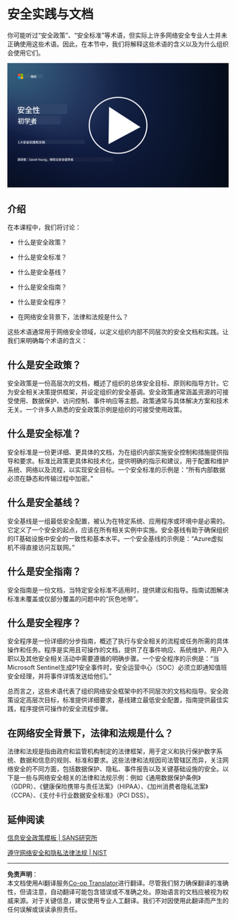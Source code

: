 <!--
CO_OP_TRANSLATOR_METADATA:
{
  "original_hash": "d33500902124e52870935bdce4546fcc",
  "translation_date": "2025-09-03T17:26:10+00:00",
  "source_file": "1.4 Security practices and documentation.md",
  "language_code": "zh"
}
-->
# 安全实践与文档

你可能听过“安全政策”、“安全标准”等术语，但实际上许多网络安全专业人士并未正确使用这些术语。因此，在本节中，我们将解释这些术语的含义以及为什么组织会使用它们。

[![观看视频](../../translated_images/1-4_placeholder.96b85847fe03e8db95eeaafc5e9bb46f99aaf0e926fff361e63852a0accc8397.zh.png)](https://learn-video.azurefd.net/vod/player?id=fb8667f3-a627-495a-9fa1-6a7aa9dcf07e)

## 介绍

在本课程中，我们将讨论：

- 什么是安全政策？

- 什么是安全标准？

- 什么是安全基线？

- 什么是安全指南？

- 什么是安全程序？

- 在网络安全背景下，法律和法规是什么？

这些术语通常用于网络安全领域，以定义组织内部不同层次的安全文档和实践。让我们来明确每个术语的含义：

## 什么是安全政策？

安全政策是一份高层次的文档，概述了组织的总体安全目标、原则和指导方针。它为安全相关决策提供框架，并设定组织的安全基调。安全政策通常涵盖资源的可接受使用、数据保护、访问控制、事件响应等主题。政策通常与具体解决方案和技术无关。一个许多人熟悉的安全政策示例是组织的可接受使用政策。

## 什么是安全标准？

安全标准是一份更详细、更具体的文档，为在组织内部实施安全控制和措施提供指导和要求。标准比政策更具体和技术化，提供明确的指示和建议，用于配置和维护系统、网络以及流程，以实现安全目标。一个安全标准的示例是：“所有内部数据必须在静态和传输过程中加密。”

## 什么是安全基线？

安全基线是一组最低安全配置，被认为在特定系统、应用程序或环境中是必需的。它定义了一个安全的起点，应该在所有相关实例中实施。安全基线有助于确保组织的IT基础设施中安全的一致性和基本水平。一个安全基线的示例是：“Azure虚拟机不得直接访问互联网。”

## 什么是安全指南？

安全指南是一份文档，当特定安全标准不适用时，提供建议和指导。指南试图解决标准未覆盖或仅部分覆盖的问题中的“灰色地带”。

## 什么是安全程序？

安全程序是一份详细的分步指南，概述了执行与安全相关的流程或任务所需的具体操作和任务。程序是实用且可操作的文档，提供了在事件响应、系统维护、用户入职以及其他安全相关活动中需要遵循的明确步骤。一个安全程序的示例是：“当Microsoft Sentinel生成P1安全事件时，安全运营中心（SOC）必须立即通知值班安全经理，并将事件详情发送给他们。”

总而言之，这些术语代表了组织网络安全框架中的不同层次的文档和指导。安全政策设定高层次目标，标准提供详细要求，基线建立最低安全配置，指南提供最佳实践，程序提供可操作的安全流程步骤。

## 在网络安全背景下，法律和法规是什么？

法律和法规是指由政府和监管机构制定的法律框架，用于定义和执行保护数字系统、数据和信息的规则、标准和要求。这些法律和法规因司法管辖区而异，关注网络安全的不同方面，包括数据保护、隐私、事件报告以及关键基础设施的安全。以下是一些与网络安全相关的法律和法规示例：例如《通用数据保护条例》（GDPR）、《健康保险携带与责任法案》（HIPAA）、《加州消费者隐私法案》（CCPA）、《支付卡行业数据安全标准》（PCI DSS）。

## 延伸阅读

[信息安全政策模板 | SANS研究所](https://www.sans.org/information-security-policy/)

[遵守网络安全和隐私法律法规 | NIST](https://www.nist.gov/mep/cybersecurity-resources-manufacturers/compliance-cybersecurity-and-privacy-laws-and-regulations)

---

**免责声明**：  
本文档使用AI翻译服务[Co-op Translator](https://github.com/Azure/co-op-translator)进行翻译。尽管我们努力确保翻译的准确性，但请注意，自动翻译可能包含错误或不准确之处。原始语言的文档应被视为权威来源。对于关键信息，建议使用专业人工翻译。我们不对因使用此翻译而产生的任何误解或误读承担责任。